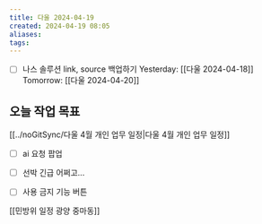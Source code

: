 ```yaml
---
title: 다울 2024-04-19
created: 2024-04-19 08:05
aliases: 
tags:
---
```

- [ ] 나스 솔루션 link, source 백업하기
Yesterday: [[다울 2024-04-18]]
Tomorrow: [[다울 2024-04-20]]

## 오늘 작업 목표
[[../noGitSync/다울 4월 개인 업무 일정|다울 4월 개인 업무 일정]]
- [ ] ai 요청 팝업
- [ ] 선박 긴급 어쩌고...
- [ ] 사용 금지 기능 버튼


[[민방위 일정 광양 중마동]]